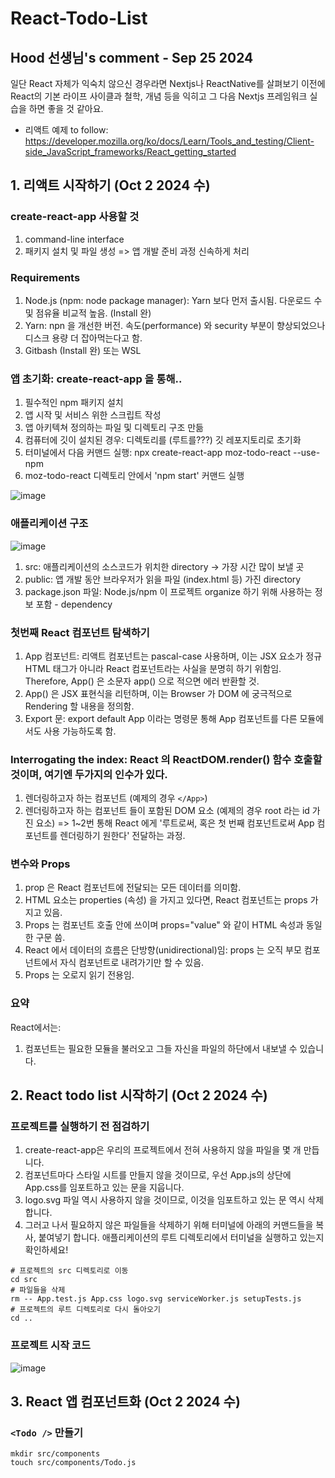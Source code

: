 # React-Todo-List

## Hood 선생님's comment - Sep 25 2024
일단 React 자체가 익숙치 않으신 경우라면 Nextjs나 ReactNative를 살펴보기 이전에 React의 기본 라이프 사이클과 철학, 개념 등을 익히고 그 다음 Nextjs 프레임워크 실습을 하면 좋을 것 같아요.

* 리액트 예제 to follow: https://developer.mozilla.org/ko/docs/Learn/Tools_and_testing/Client-side_JavaScript_frameworks/React_getting_started

## 1. 리액트 시작하기 (Oct 2 2024 수)
### create-react-app 사용할 것
1) command-line interface
2) 패키지 설치 및 파일 생성 => 앱 개발 준비 과정 신속하게 처리

### Requirements
1) Node.js (npm: node package manager): Yarn 보다 먼저 출시됨. 다운로드 수 및 점유율 비교적 높음. (Install 완)
2) Yarn: npn 을 개선한 버전. 속도(performance) 와 security 부분이 향상되었으나 디스크 용량 더 잡아먹는다고 함.
3) Gitbash (Install 완) 또는 WSL

### 앱 초기화: create-react-app 을 통해..
1) 필수적인 npm 패키지 설치
2) 앱 시작 및 서비스 위한 스크립트 작성
3) 앱 아키텍쳐 정의하는 파일 및 디렉토리 구조 만듦
4) 컴퓨터에 깃이 설치된 경우: 디렉토리를 (루트를???) 깃 레포지토리로 초기화
5) 터미널에서 다음 커맨드 실행: npx create-react-app moz-todo-react --use-npm
6) moz-todo-react 디렉토리 안에서 'npm start' 커맨드 실행

![image](https://github.com/user-attachments/assets/224d2e9a-8784-4b50-8ab1-2604845117ac)

### 애플리케이션 구조

![image](https://github.com/user-attachments/assets/0b1f9684-6747-40dd-9492-939b02154dca)

1) src: 애플리케이션의 소스코드가 위치한 directory -> 가장 시간 많이 보낼 곳
2) public: 앱 개발 동안 브라우저가 읽을 파일 (index.html 등) 가진 directory
3) package.json 파일: Node.js/npm 이 프로젝트 organize 하기 위해 사용하는 정보 포함 - dependency

### 첫번째 React 컴포넌트 </App> 탐색하기
1) App 컴포넌트: 리액트 컴포넌트는 pascal-case 사용하며, 이는 JSX 요소가 정규 HTML 태그가 아니라 React 컴포넌트라는 사실을 분명히 하기 위함임. Therefore, App() 은 소문자 app() 으로 적으면 에러 반환할 것.
2) App() 은 JSX 표현식을 리턴하며, 이는 Browser 가 DOM 에 궁극적으로 Rendering 할 내용을 정의함.
3) Export 문: export default App 이라는 명령문 통해 App 컴포넌트를 다른 모듈에서도 사용 가능하도록 함.

### Interrogating the index: React 의 ReactDOM.render() 함수 호출할 것이며, 여기엔 두가지의 인수가 있다.
1) 렌더링하고자 하는 컴포넌트 (예제의 경우 `</App>`)
2) 렌더링하고자 하는 컴포넌트 들이 포함된 DOM 요소 (예제의 경우 root 라는 id 가진 요소)
=> 1~2번 통해 React 에게 '루트로써, 혹은 첫 번째 컴포넌트로써 App 컴포넌트를 렌더링하기 원한다' 전달하는 과정.

### 변수와 Props
1) prop 은 React 컴포넌트에 전달되는 모든 데이터를 의미함.
2) HTML 요소는 properties (속성) 을 가지고 있다면, React 컴포넌트는 props 가지고 있음.
3) Props 는 컴포넌트 호출 안에 쓰이며 props="value" 와 같이 HTML 속성과 동일한 구문 씀.
4) React 에서 데이터의 흐름은 단방향(unidirectional)임: props 는 오직 부모 컴포넌트에서 자식 컴포넌트로 내려가기만 할 수 있음.
5) Props 는 오로지 읽기 전용임.

### 요약
React에서는:
1) 컴포넌트는 필요한 모듈을 불러오고 그들 자신을 파일의 하단에서 내보낼 수 있습니다.

## 2. React todo list 시작하기 (Oct 2 2024 수)
### 프로젝트를 실행하기 전 점검하기
1) create-react-app은 우리의 프로젝트에서 전혀 사용하지 않을 파일을 몇 개 만듭니다.
2) 컴포넌트마다 스타일 시트를 만들지 않을 것이므로, 우선 App.js의 상단에 App.css를 임포트하고 있는 문을 지웁니다.
3) logo.svg 파일 역시 사용하지 않을 것이므로, 이것을 임포트하고 있는 문 역시 삭제합니다.
4) 그러고 나서 필요하지 않은 파일들을 삭제하기 위해 터미널에 아래의 커맨드들을 복사, 붙여넣기 합니다. 애플리케이션의 루트 디렉토리에서 터미널을 실행하고 있는지 확인하세요!

```
# 프로젝트의 src 디렉토리로 이동
cd src
# 파일들을 삭제
rm -- App.test.js App.css logo.svg serviceWorker.js setupTests.js
# 프로젝트의 루트 디렉토리로 다시 돌아오기
cd ..
```

### 프로젝트 시작 코드
![image](https://github.com/user-attachments/assets/1e2f5ef1-9851-4539-8962-eb88fadf1f9a)

## 3. React 앱 컴포넌트화 (Oct 2 2024 수)
###  `<Todo />` 만들기
```
mkdir src/components
touch src/components/Todo.js
```
